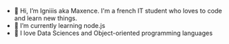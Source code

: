 - 👋 Hi, I’m Igniiis aka Maxence. I'm a french IT student who loves to code and learn new things.
- 🌱 I’m currently learning node.js
- 💾 I love Data Sciences and Object-oriented programming languages


<!---
- 👀 I’m interested in ...
- 💞️ I’m looking to collaborate on ...
- 📫 How to reach me ...

Igniiis/Igniiis is a ✨ special ✨ repository because its `README.md` (this file) appears on your GitHub profile.
You can click the Preview link to take a look at your changes.
--->
